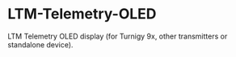 # LTM-Telemetry-OLED
LTM Telemetry OLED display (for Turnigy 9x, other transmitters or standalone device).

